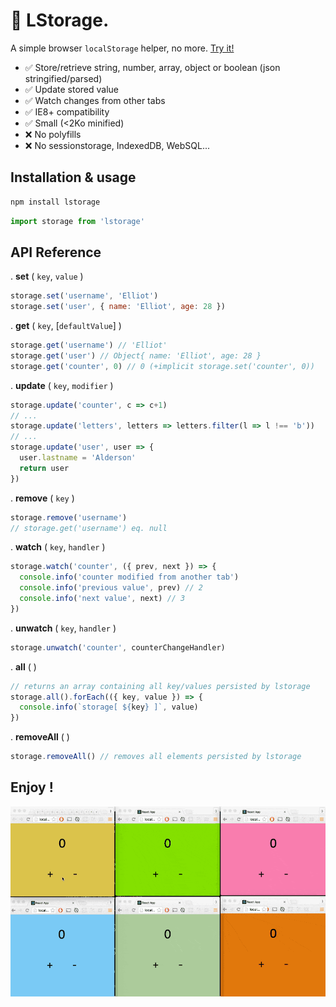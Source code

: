 # :floppy_disk: LStorage.

A simple browser `localStorage` helper, no more. [Try it!](http://www.webpackbin.com/Ny-nxXq0b)

- :white_check_mark: Store/retrieve string, number, array, object or boolean (json stringified/parsed)
- :white_check_mark: Update stored value
- :white_check_mark: Watch changes from other tabs
- :white_check_mark: IE8+ compatibility
- :white_check_mark: Small (<2Ko minified)
- :x: No polyfills
- :x: No sessionstorage, IndexedDB, WebSQL...

## Installation & usage

```bash
npm install lstorage
```

```javascript
import storage from 'lstorage'
```

## API Reference

. __set__ ( `key`, `value` )

```javascript
storage.set('username', 'Elliot')
storage.set('user', { name: 'Elliot', age: 28 })
```

. __get__ ( `key`, [`defaultValue`] )

```javascript
storage.get('username') // 'Elliot'
storage.get('user') // Object{ name: 'Elliot', age: 28 }
storage.get('counter', 0) // 0 (+implicit storage.set('counter', 0))
```

. __update__ ( `key`, `modifier` )

```javascript
storage.update('counter', c => c+1)
// ...  
storage.update('letters', letters => letters.filter(l => l !== 'b'))
// ...
storage.update('user', user => {
  user.lastname = 'Alderson'
  return user
})
```

. __remove__ ( `key` )

```javascript
storage.remove('username')
// storage.get('username') eq. null
```

. __watch__ ( `key`, `handler` )

```javascript
storage.watch('counter', ({ prev, next }) => {
  console.info('counter modified from another tab')
  console.info('previous value', prev) // 2
  console.info('next value', next) // 3
})
```

. __unwatch__ ( `key`, `handler` )

```javascript
storage.unwatch('counter', counterChangeHandler)
```

. __all__ ( )

```javascript
// returns an array containing all key/values persisted by lstorage
storage.all().forEach(({ key, value }) => {
  console.info(`storage[ ${key} ]`, value)
})
```  

. __removeAll__ ( )

```javascript
storage.removeAll() // removes all elements persisted by lstorage
```

## Enjoy !

![.watch](watch.gif)
